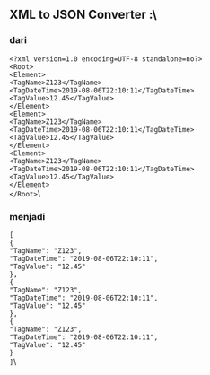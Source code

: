 ## XML to JSON Converter :\
### dari
`<?xml version=1.0 encoding=UTF-8 standalone=no?>`\
`<Root>`\
	`<Element>`\
		`<TagName>Z123</TagName>`\
		`<TagDateTime>2019-08-06T22:10:11</TagDateTime>`\
		`<TagValue>12.45</TagValue>`\
	`</Element>`\
	`<Element>`\
		`<TagName>Z123</TagName>`\
		`<TagDateTime>2019-08-06T22:10:11</TagDateTime>`\
		`<TagValue>12.45</TagValue>`\
	`</Element>`\
	`<Element>`\
		`<TagName>Z123</TagName>`\
		`<TagDateTime>2019-08-06T22:10:11</TagDateTime>`\
		`<TagValue>12.45</TagValue>`\
	`</Element>`\
`</Root>`\

### menjadi
`[`\
	`{`\
		`"TagName": "Z123",`\
		`"TagDateTime": "2019-08-06T22:10:11",`\
		`"TagValue": "12.45"`\
	`},`\
	`{`\
		`"TagName": "Z123",`\
		`"TagDateTime": "2019-08-06T22:10:11",`\
		`"TagValue": "12.45"`\
	`},`\
	`{`\
		`"TagName": "Z123",`\
		`"TagDateTime": "2019-08-06T22:10:11",`\
		`"TagValue": "12.45"`\
	`}`\
`]`\
